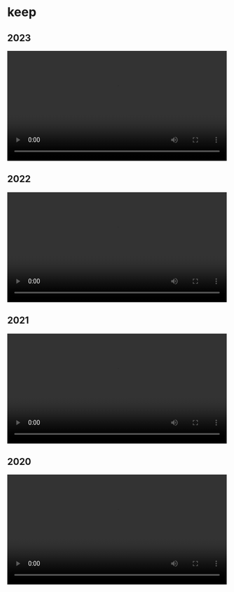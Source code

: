 # keep



## 2023
<div>
<video width="100%" controls>
    <source src="https://lingdu.love/file/video/keep/2023.mp4" type="video/mp4">
    Your browser does not support the video tag.
  </video>
</div>

## 2022
<div>
<video width="100%" controls>
    <source src="https://lingdu.love/file/video/keep/2022.mp4" type="video/mp4">
    Your browser does not support the video tag.
  </video>
</div>

## 2021
<div>
<video width="100%" controls>
    <source src="https://lingdu.love/file/video/keep/2021.mp4" type="video/mp4">
    Your browser does not support the video tag.
  </video>
</div>

## 2020
<div>
<video width="100%" controls>
    <source src="https://lingdu.love/file/video/keep/2020.mp4" type="video/mp4">
    Your browser does not support the video tag.
  </video>
</div>